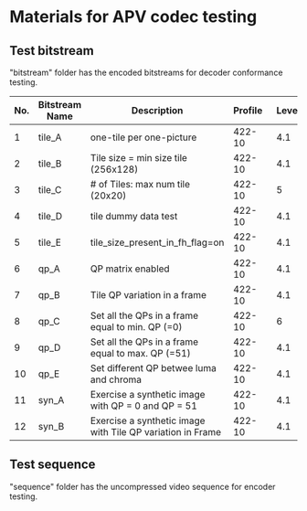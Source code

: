# Materials for APV codec testing

## Test bitstream
"bitstream" folder has the encoded bitstreams for decoder conformance testing.

| No. | Bitstream Name | Description                                                  | Profile&nbsp;&nbsp; | Level | Band | Frame Rate | Resolution | # of Frame | MD5 sum of bitstream             |
|-----|----------------|--------------------------------------------------------------|---------------------|-------|------|------------|------------|------------|----------------------------------|
| 1   | tile_A         | one-tile per   one-picture                                   | 422-10              | 4.1   | 2    | 60 fps     | 3840x2160  | 3          | 0b745f686d3154bc23a8b95b486e2c03 |
| 2   | tile_B         | Tile size = min size   tile (256x128)                        | 422-10              | 4.1   | 2    | 60 fps     | 3840x2160  | 3          | c9a475186fc36cfb102638896a5d26be |
| 3   | tile_C         | # of Tiles: max num   tile (20x20)                           | 422-10              | 5     | 0    | 30 fps     | 7680x4320  | 3          | 64da7cb68ec2161de5650a297e1954bb |
| 4   | tile_D         | tile dummy data test                                         | 422-10              | 4.1   | 2    | 60 fps     | 3840x2160  | 3          | c9a475186fc36cfb102638896a5d26be |
| 5   | tile_E         | tile_size_present_in_fh_flag=on                              | 422-10              | 4.1   | 2    | 60 fps     | 3840x2160  | 3          | 2f0dc83c324876b5bf7f02be9c634cfb |
| 6   | qp_A           | QP matrix enabled                                            | 422-10              | 4.1   | 2    | 60 fps     | 3840x2160  | 3          | 416800a582b7cbb6a941c4c3866de60f |
| 7   | qp_B           | Tile QP   variation in a frame                               | 422-10              | 4.1   | 2    | 60 fps     | 3840x2160  | 3          | 514a2aca526820009a16907ee77c3d45 |
| 8   | qp_C           | Set all the QPs in a   frame equal to min. QP (=0)           | 422-10              | 6     | 2    | 60 fps     | 3840x2160  | 3          | bc96b1acf6a2332404f712c1278f6d81 |
| 9   | qp_D           | Set all the QPs in a   frame equal to max. QP (=51)          | 422-10              | 4.1   | 2    | 60 fps     | 3840x2160  | 3          | 90f0e32577e07c30c6b5d75e709e3126 |
| 10  | qp_E           | Set different QP   betwee luma and chroma                    | 422-10              | 4.1   | 2    | 60 fps     | 3840x2160  | 3          | d886c4e56086b5f53f4c87dcd62332ab |
| 11  | syn_A          | Exercise a synthetic   image with QP = 0 and QP = 51         | 422-10              | 4.1   | 2    | 60 fps     | 1920x1080  | 2          | a8219946a3e9426935a53d6d55fce987 |
| 12  | syn_B          | Exercise a synthetic   image with Tile QP variation in Frame | 422-10              | 4.1   | 2    | 60 fps     | 1920x1080  | 2          | a8219946a3e9426935a53d6d55fce987 |

## Test sequence
"sequence" folder has the uncompressed video sequence for encoder testing.
